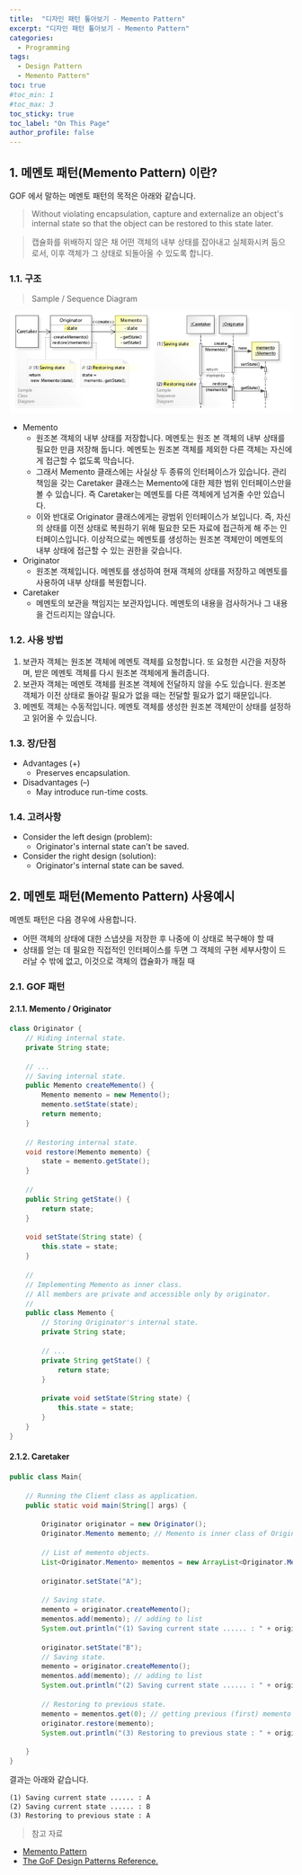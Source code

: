 ```yaml
---
title:  "디자인 패턴 톺아보기 - Memento Pattern"
excerpt: "디자인 패턴 톺아보기 - Memento Pattern"
categories:
  - Programming
tags:
  - Design Pattern
  - Memento Pattern"
toc: true
#toc_min: 1
#toc_max: 3
toc_sticky: true
toc_label: "On This Page"
author_profile: false
---
```


## 1. 메멘토 패턴(Memento Pattern) 이란?

GOF 에서 말하는 메멘토 패턴의 목적은 아래와 같습니다.

> Without violating encapsulation, capture and externalize an object's internal state so that the object can be restored to this state later.
 
> 캡슐화를 위배하지 않은 채 어떤 객체의 내부 상태를 잡아내고 실체화시켜 둠으로서, 이후 객체가 그 상태로 되돌아올 수 있도록 합니다.

### 1.1. 구조

> Sample / Sequence Diagram

![image](/assets/images/design_pattern/memento_pattern.png)

* Memento
  * 원조본 객체의 내부 상태를 저장합니다. 메멘토는 원조 본 객체의 내부 상태를 필요한 만큼 저장해 둡니다. 메멘토는 원조본 객체를 제외한 다른 객체는 자신에게 접근할 수 없도록 막습니다.
  * 그래서 Memento 클래스에는 사실상 두 종류의 인터페이스가 있습니다. 관리 책임을 갖는 Caretaker 클래스는 Memento에 대한 제한 범위 인터페이스만을 볼 수 있습니다. 즉 Caretaker는 메멘토를 다른 객체에게 넘겨줄 수만 있습니다.
  * 이와 반대로 Originator 클래스에게는 광범위 인터페이스가 보입니다. 즉, 자신의 상태를 이전 상태로 복원하기 위해 필요한 모든 자료에 접근하게 해 주는 인터페이스입니다. 이상적으로는 메멘토를 생성하는 원조본 객체만이 메멘토의 내부 상태에 접근할 수 있는 권한을 갖습니다.
* Originator
  * 원조본 객체입니다. 메멘토를 생성하여 현재 객체의 상태를 저장하고 메멘토를 사용하여 내부 상태를 복원합니다.
* Caretaker
  * 메멘토의 보관을 책임지는 보관자입니다. 메멘토의 내용을 검사하거나 그 내용을 건드리지는 않습니다.

### 1.2. 사용 방법

1. 보관자 객체는 원조본 객체에 메멘토 객체를 요청합니다. 또 요청한 시간을 저장하며, 받은 메멘토 객체를 다시 원조본 객체에게 돌려줍니다.
2. 보관자 객체는 메멘토 객체를 원조본 객체에 전달하지 않을 수도 있습니다. 원조본 객체가 이전 상태로 돌아갈 필요가 없을 때는 전달할 필요가 없기 때문입니다.
3. 메멘토 객체는 수동적입니다. 메멘토 객체를 생성한 원조본 객체만이 상태를 설정하고 읽어올 수 있습니다.

### 1.3. 장/단점

* Advantages (+)
    * Preserves encapsulation.
* Disadvantages (–)
    * May introduce run-time costs.

### 1.4. 고려사항

* Consider the left design (problem):
    * Originator's internal state can't be saved. 
* Consider the right design (solution):
    * Originator's internal state can be saved.

## 2. 메멘토 패턴(Memento Pattern) 사용예시

메멘토 패턴은 다음 경우에 사용합니다.

* 어떤 객체의 상태에 대한 스냅샷을 저장한 후 나중에 이 상태로 복구해야 할 때
* 상태를 얻는 데 필요한 직접적인 인터페이스를 두면 그 객체의 구현 세부사항이 드러날 수 밖에 없고, 이것으로 객체의 캡슐화가 깨질 때

### 2.1. GOF 패턴

#### 2.1.1. Memento / Originator

```java
class Originator { 
	// Hiding internal state.
	private String state;
	
	// ...
	// Saving internal state.
	public Memento createMemento() { 
		Memento memento = new Memento();
		memento.setState(state);
		return memento;
	} 
	
	// Restoring internal state.
	void restore(Memento memento) { 
		state = memento.getState();
	} 
	
	//
	public String getState() { 
		return state;
	} 
	
	void setState(String state) { 
		this.state = state;
	} 
	
	//
	// Implementing Memento as inner class.
	// All members are private and accessible only by originator.
	//
	public class Memento { 
		// Storing Originator's internal state.
		private String state;
	
		// ...
		private String getState() { 
			return state;
		} 
		
		private void setState(String state) { 
			this.state = state;
		} 
	} 
} 
```

#### 2.1.2. Caretaker

```java
public class Main{

	// Running the Client class as application.
	public static void main(String[] args) {

		Originator originator = new Originator();
		Originator.Memento memento; // Memento is inner class of Originator
		
		// List of memento objects.  
		List<Originator.Memento> mementos = new ArrayList<Originator.Memento>();
		
		originator.setState("A"); 
		
		// Saving state.
		memento = originator.createMemento(); 
		mementos.add(memento); // adding to list
		System.out.println("(1) Saving current state ...... : " + originator.getState());
		
		originator.setState("B"); 
		// Saving state.
		memento = originator.createMemento(); 
		mementos.add(memento); // adding to list
		System.out.println("(2) Saving current state ...... : " + originator.getState());
		
		// Restoring to previous state.
		memento = mementos.get(0); // getting previous (first) memento from the list 
		originator.restore(memento);
		System.out.println("(3) Restoring to previous state : " + originator.getState());
		
	} 
}
```

결과는 아래와 같습니다.

```
(1) Saving current state ...... : A
(2) Saving current state ...... : B
(3) Restoring to previous state : A
```

> 참고 자료

* [Memento Pattern](https://en.wikipedia.org/wiki/Memento_pattern)
* [The GoF Design Patterns Reference.](http://w3sdesign.com/index0100.php)
